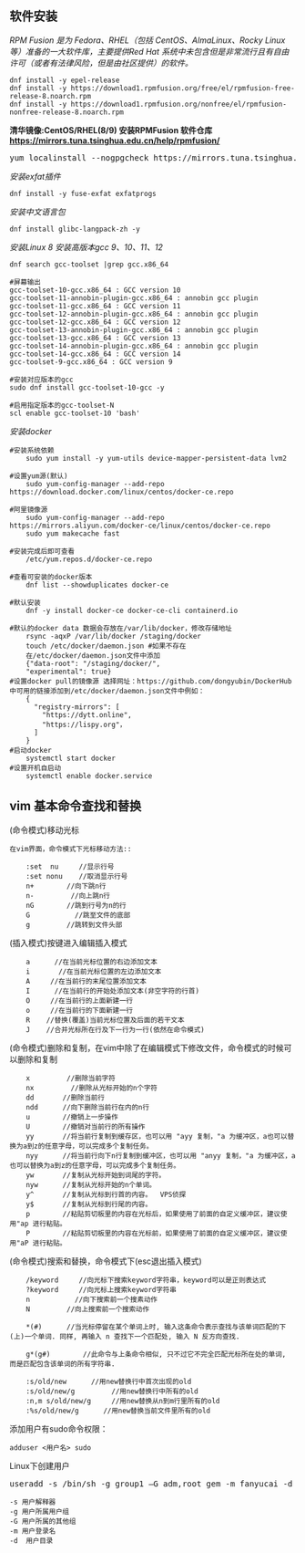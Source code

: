 ## 软件安装

*RPM Fusion 是为 Fedora、RHEL（包括 CentOS、AlmaLinux、Rocky Linux 等）准备的一大软件库，主要提供Red Hat 系统中未包含但是非常流行且有自由许可（或者有法律风险，但是由社区提供）的软件。*

    dnf install -y epel-release
    dnf install -y https://download1.rpmfusion.org/free/el/rpmfusion-free-release-8.noarch.rpm
    dnf install -y https://download1.rpmfusion.org/nonfree/el/rpmfusion-nonfree-release-8.noarch.rpm

**清华镜像:CentOS/RHEL(8/9) 安装RPMFusion 软件仓库 https://mirrors.tuna.tsinghua.edu.cn/help/rpmfusion/**

<pre>yum localinstall --nogpgcheck https://mirrors.tuna.tsinghua.edu.cn/rpmfusion/free/el/rpmfusion-free-release-8.noarch.rpm https://mirrors.tuna.tsinghua.edu.cn/rpmfusion/nonfree/el/rpmfusion-nonfree-release-8.noarch.rpm</pre>  

*安装exfat插件*

    dnf install -y fuse-exfat exfatprogs

*安装中文语言包*
    
    dnf install glibc-langpack-zh -y

*安装Linux 8 安装高版本gcc 9、10、11、12*

    dnf search gcc-toolset |grep gcc.x86_64

    #屏幕输出
    gcc-toolset-10-gcc.x86_64 : GCC version 10
    gcc-toolset-11-annobin-plugin-gcc.x86_64 : annobin gcc plugin
    gcc-toolset-11-gcc.x86_64 : GCC version 11
    gcc-toolset-12-annobin-plugin-gcc.x86_64 : annobin gcc plugin
    gcc-toolset-12-gcc.x86_64 : GCC version 12
    gcc-toolset-13-annobin-plugin-gcc.x86_64 : annobin gcc plugin
    gcc-toolset-13-gcc.x86_64 : GCC version 13
    gcc-toolset-14-annobin-plugin-gcc.x86_64 : annobin gcc plugin
    gcc-toolset-14-gcc.x86_64 : GCC version 14
    gcc-toolset-9-gcc.x86_64 : GCC version 9

    #安装对应版本的gcc
    sudo dnf install gcc-toolset-10-gcc -y
    
    #启用指定版本的gcc-toolset-N
    scl enable gcc-toolset-10 'bash'

*安装docker*
    
    #安装系统依赖
        sudo yum install -y yum-utils device-mapper-persistent-data lvm2

    #设置yum源(默认)
        sudo yum-config-manager --add-repo https://download.docker.com/linux/centos/docker-ce.repo

    #阿里镜像源
        sudo yum-config-manager --add-repo https://mirrors.aliyun.com/docker-ce/linux/centos/docker-ce.repo
        sudo yum makecache fast

    #安装完成后即可查看
        /etc/yum.repos.d/docker-ce.repo

    #查看可安装的docker版本
        dnf list --showduplicates docker-ce

    #默认安装
        dnf -y install docker-ce docker-ce-cli containerd.io

    #默认的docker data 数据会存放在/var/lib/docker，修改存储地址
        rsync -aqxP /var/lib/docker /staging/docker
        touch /etc/docker/daemon.json #如果不存在
        在/etc/docker/daemon.json文件中添加
        {"data-root": "/staging/docker/",
        "experimental": true}
    #设置docker pull的镜像源 选择网址：https://github.com/dongyubin/DockerHub中可用的链接添加到/etc/docker/daemon.json文件中例如：
        {
          "registry-mirrors": [
            "https://dytt.online",
            "https://lispy.org"，
          ]
        }
    #启动docker
        systemctl start docker
    #设置开机自启动
        systemctl enable docker.service
    

## vim 基本命令查找和替换
(命令模式)移动光标
```{.cs}
在vim界面，命令模式下光标移动方法::

    :set  nu     //显示行号
    :set nonu    //取消显示行号
    n+        //向下跳n行
    n-         //向上跳n行
    nG        //跳到行号为n的行
    G           //跳至文件的底部
    g         //跳转到文件头部
```

(插入模式)按键进入编辑插入模式
```{.cs}
    a      //在当前光标位置的右边添加文本
    i       //在当前光标位置的左边添加文本
    A     //在当前行的末尾位置添加文本
    I      //在当前行的开始处添加文本(非空字符的行首)
    O     //在当前行的上面新建一行
    o     //在当前行的下面新建一行
    R    //替换(覆盖)当前光标位置及后面的若干文本
    J    //合并光标所在行及下一行为一行(依然在命令模式)
```
(命令模式)删除和复制，在vim中除了在编辑模式下修改文件，命令模式的时候可以删除和复制
```{.cs}
    x         //删除当前字符
    nx         //删除从光标开始的n个字符
    dd       //删除当前行
    ndd      //向下删除当前行在内的n行
    u        //撤销上一步操作
    U        //撤销对当前行的所有操作
    yy       //将当前行复制到缓存区，也可以用 "ayy 复制，"a 为缓冲区，a也可以替换为a到z的任意字母，可以完成多个复制任务。
    nyy      //将当前行向下n行复制到缓冲区，也可以用 "anyy 复制，"a 为缓冲区，a也可以替换为a到z的任意字母，可以完成多个复制任务。
    yw       //复制从光标开始到词尾的字符。
    nyw      //复制从光标开始的n个单词。
    y^       //复制从光标到行首的内容。  VPS侦探
    y$       //复制从光标到行尾的内容。
    p        //粘贴剪切板里的内容在光标后，如果使用了前面的自定义缓冲区，建议使用"ap 进行粘贴。
    P        //粘贴剪切板里的内容在光标前，如果使用了前面的自定义缓冲区，建议使用"aP 进行粘贴。
```
(命令模式)搜索和替换，命令模式下(esc退出插入模式)
```{.cs}
    /keyword     //向光标下搜索keyword字符串，keyword可以是正则表达式
    ?keyword     //向光标上搜索keyword字符串
    n           //向下搜索前一个搜素动作
    N         //向上搜索前一个搜索动作

    *(#)      //当光标停留在某个单词上时, 输入这条命令表示查找与该单词匹配的下(上)一个单词. 同样, 再输入 n 查找下一个匹配处, 输入 N 反方向查找.

    g*(g#)        //此命令与上条命令相似, 只不过它不完全匹配光标所在处的单词, 而是匹配包含该单词的所有字符串.

    :s/old/new      //用new替换行中首次出现的old
    :s/old/new/g         //用new替换行中所有的old
    :n,m s/old/new/g     //用new替换从n到m行里所有的old
    :%s/old/new/g      //用new替换当前文件里所有的old
```

添加用户有sudo命令权限：

    adduser <用户名> sudo

Linux下创建用户

<pre>useradd -s /bin/sh -g group1 –G adm,root gem -m fanyucai -d /home/fanyucai</pre>

    -s 用户解释器
    -g 用户所属用户组
    -G 用户所属的其他组
    -m 用户登录名
    -d  用户目录